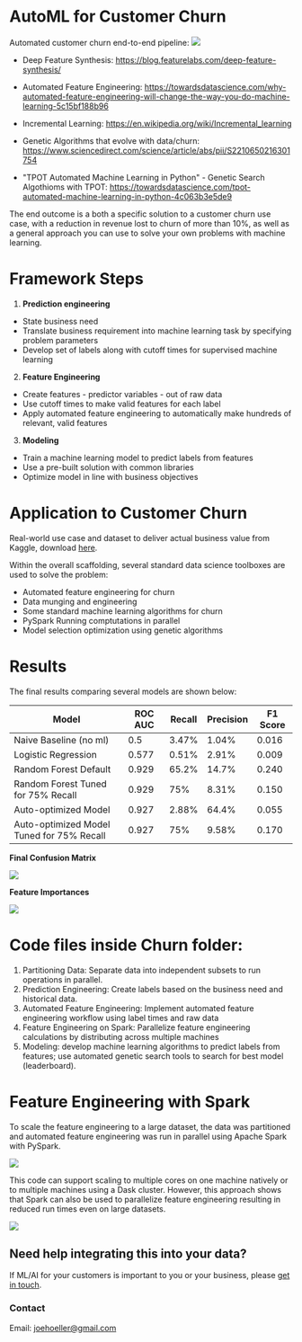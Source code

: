 # AutoML for Customer Churn

Automated customer churn end-to-end pipeline:
![](images/automated-pipeline-customer-churn.png)
* Deep Feature Synthesis: https://blog.featurelabs.com/deep-feature-synthesis/

* Automated Feature Engineering: https://towardsdatascience.com/why-automated-feature-engineering-will-change-the-way-you-do-machine-learning-5c15bf188b96

* Incremental Learning: https://en.wikipedia.org/wiki/Incremental_learning

* Genetic Algorithms that evolve with data/churn: https://www.sciencedirect.com/science/article/abs/pii/S2210650216301754

* "TPOT Automated Machine Learning in Python" - Genetic Search Algothioms with TPOT: https://towardsdatascience.com/tpot-automated-machine-learning-in-python-4c063b3e5de9

The end outcome is a both a specific solution to a customer churn use case, with a reduction in revenue lost to churn of more than 10%, 
as well as a general approach you can use to solve your own problems with machine learning. 

# Framework Steps

1. __Prediction engineering__
  * State business need
  * Translate business requirement into machine learning task by specifying problem parameters
  * Develop set of labels along with cutoff times for supervised machine learning
2. __Feature Engineering__
  * Create features - predictor variables - out of raw data 
  * Use cutoff times to make valid features for each label
  * Apply automated feature engineering to automatically make hundreds of relevant, valid features 
3. __Modeling__
  * Train a machine learning model to predict labels from features
  * Use a pre-built solution with common libraries
  * Optimize model in line with business objectives


# Application to Customer Churn

Real-world use case and dataset to deliver actual business value from Kaggle, download [here](https://www.kaggle.com/c/kkbox-churn-prediction-challenge/data).

Within the overall scaffolding, several standard data science toolboxes are used to solve the problem:

* Automated feature engineering for churn
* Data munging and engineering
* Some standard machine learning algorithms for churn
* PySpark Running comptutations in parallel
* Model selection optimization using genetic algorithms

# Results

The final results comparing several models are shown below:

| Model                                     | ROC AUC | Recall | Precision | F1 Score |
|-------------------------------------------|---------|--------|-----------|----------|
| Naive Baseline (no ml)                    | 0.5     | 3.47%  | 1.04%     | 0.016   |
| Logistic Regression                       | 0.577   | 0.51%  | 2.91%     | 0.009   |
| Random Forest Default                     | 0.929   | 65.2%  | 14.7%     | 0.240   |
| Random Forest Tuned for 75% Recall        | 0.929   | 75%    | 8.31%     | 0.150    |
| Auto-optimized Model                      | 0.927   | 2.88%  | 64.4%     | 0.055   |
| Auto-optimized Model Tuned for 75% Recall | 0.927   | 75%    | 9.58%     | 0.170    |

__Final Confusion Matrix__

![](images/confusion_matrix_rf.png)

__Feature Importances__

![](images/most_important_rf.png)

# Code files inside Churn folder:

1. Partitioning Data: Separate data into independent subsets to run operations in parallel.
2. Prediction Engineering: Create labels based on the business need and historical data.
3. Automated Feature Engineering: Implement automated feature engineering workflow using label times and raw data
4. Feature Engineering on Spark: Parallelize feature engineering calculations by distributing across multiple machines
5. Modeling: develop machine learning algorithms to predict labels from features; use automated genetic search tools to search for best model (leaderboard).

# Feature Engineering with Spark

To scale the feature engineering to a large dataset, the data was partitioned and automated feature engineering was run in parallel
using Apache Spark with PySpark. 

![](images/spark-logo-trademark.png)

This code can support scaling to multiple cores on one machine natively or to multiple machines using a Dask cluster. However, this
approach shows that Spark can also be used to parallelize feature engineering resulting in reduced run times even on large datasets.


![](images/distributed_architecture.png)

## Need help integrating this into your data?

If ML/AI for your customers is important to you or your business, please [get in touch](https://www.linkedin.com/in/computer-vision-engineer/).

### Contact

Email: joehoeller@gmail.com

